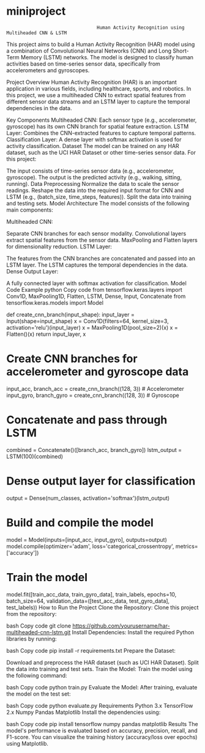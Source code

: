 # miniproject

                                     Human Activity Recognition using Multiheaded CNN & LSTM
This project aims to build a Human Activity Recognition (HAR) model using a combination of Convolutional Neural Networks (CNN) and Long Short-Term Memory (LSTM) networks. The model is designed to classify human activities based on time-series sensor data, specifically from accelerometers and gyroscopes.

Project Overview
Human Activity Recognition (HAR) is an important application in various fields, including healthcare, sports, and robotics. In this project, we use a multiheaded CNN to extract spatial features from different sensor data streams and an LSTM layer to capture the temporal dependencies in the data.

Key Components
Multiheaded CNN: Each sensor type (e.g., accelerometer, gyroscope) has its own CNN branch for spatial feature extraction.
LSTM Layer: Combines the CNN-extracted features to capture temporal patterns.
Classification Layer: A dense layer with softmax activation is used for activity classification.
Dataset
The model can be trained on any HAR dataset, such as the UCI HAR Dataset or other time-series sensor data. For this project:

The input consists of time-series sensor data (e.g., accelerometer, gyroscope).
The output is the predicted activity (e.g., walking, sitting, running).
Data Preprocessing
Normalize the data to scale the sensor readings.
Reshape the data into the required input format for CNN and LSTM (e.g., (batch_size, time_steps, features)).
Split the data into training and testing sets.
Model Architecture
The model consists of the following main components:

Multiheaded CNN:

Separate CNN branches for each sensor modality.
Convolutional layers extract spatial features from the sensor data.
MaxPooling and Flatten layers for dimensionality reduction.
LSTM Layer:

The features from the CNN branches are concatenated and passed into an LSTM layer.
The LSTM captures the temporal dependencies in the data.
Dense Output Layer:

A fully connected layer with softmax activation for classification.
Model Code Example
python
Copy code
from tensorflow.keras.layers import Conv1D, MaxPooling1D, Flatten, LSTM, Dense, Input, Concatenate
from tensorflow.keras.models import Model

def create_cnn_branch(input_shape):
    input_layer = Input(shape=input_shape)
    x = Conv1D(filters=64, kernel_size=3, activation='relu')(input_layer)
    x = MaxPooling1D(pool_size=2)(x)
    x = Flatten()(x)
    return input_layer, x

# Create CNN branches for accelerometer and gyroscope data
input_acc, branch_acc = create_cnn_branch((128, 3))  # Accelerometer
input_gyro, branch_gyro = create_cnn_branch((128, 3))  # Gyroscope

# Concatenate and pass through LSTM
combined = Concatenate()([branch_acc, branch_gyro])
lstm_output = LSTM(100)(combined)

# Dense output layer for classification
output = Dense(num_classes, activation='softmax')(lstm_output)

# Build and compile the model
model = Model(inputs=[input_acc, input_gyro], outputs=output)
model.compile(optimizer='adam', loss='categorical_crossentropy', metrics=['accuracy'])

# Train the model
model.fit([train_acc_data, train_gyro_data], train_labels, epochs=10, batch_size=64, validation_data=([test_acc_data, test_gyro_data], test_labels))
How to Run the Project
Clone the Repository:
Clone this project from the repository:

bash
Copy code
git clone https://github.com/yourusername/har-multiheaded-cnn-lstm.git
Install Dependencies:
Install the required Python libraries by running:

bash
Copy code
pip install -r requirements.txt
Prepare the Dataset:

Download and preprocess the HAR dataset (such as UCI HAR Dataset).
Split the data into training and test sets.
Train the Model:
Train the model using the following command:

bash
Copy code
python train.py
Evaluate the Model:
After training, evaluate the model on the test set:

bash
Copy code
python evaluate.py
Requirements
Python 3.x
TensorFlow 2.x
Numpy
Pandas
Matplotlib
Install the dependencies using:

bash
Copy code
pip install tensorflow numpy pandas matplotlib
Results
The model's performance is evaluated based on accuracy, precision, recall, and F1-score.
You can visualize the training history (accuracy/loss over epochs) using Matplotlib.
